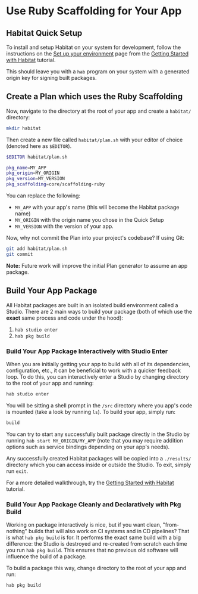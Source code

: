 # Use Ruby Scaffolding for Your App

## Habitat Quick Setup

To install and setup Habitat on your system for development, follow the instructions on the [Set up your environment][hab_setup] page from the [Getting Started with Habitat][tutorial] tutorial.

This should leave you with a `hab` program on your system with a generated origin key for signing built packages.

## Create a Plan which uses the Ruby Scaffolding

Now, navigate to the directory at the root of your app and create a `habitat/` directory:

```sh
mkdir habitat
```

Then create a new file called `habitat/plan.sh` with your editor of choice (denoted here as `$EDITOR`).

```sh
$EDITOR habitat/plan.sh
```

```sh
pkg_name=MY_APP
pkg_origin=MY_ORIGIN
pkg_version=MY_VERSION
pkg_scaffolding=core/scaffolding-ruby
```

You can replace the following:

* `MY_APP` with your app's name (this will become the Habitat package name)
* `MY_ORIGIN` with the origin name you chose in the Quick Setup
* `MY_VERSION` with the version of your app.

Now, why not commit the Plan into your project's codebase? If using Git:

```sh
git add habitat/plan.sh
git commit
```

**Note:** Future work will improve the initial Plan generator to  assume an app package.

## Build Your App Package

All Habitat packages are built in an isolated build environment called a Studio. There are 2 main ways to build your package (both of which use the **exact** same process and code under the hood):

1. `hab studio enter`
2. `hab pkg build`

### Build Your App Package Interactively with Studio Enter

When you are initially getting your app to build with all of its dependencies, configuration, etc., it can be beneficial to work with a quicker feedback loop. To do this, you can interactively enter a Studio by changing directory to the root of your app and running:

```sh
hab studio enter
```

You will be sitting a shell prompt in the `/src` directory where you app's code is mounted (take a look by running `ls`). To build your app, simply run:

```sh
build
```

You can try to start any successfully built package directly in the Studio by running `hab start MY_ORIGIN/MY_APP` (note that you may require addition options such as service bindings depending on your app's needs).

Any successfully created Habitat packages will be copied into a `./results/` directory which you can access inside or outside the Studio. To exit, simply run `exit`.

For a more detailed walkthrough, try the [Getting Started with Habitat][tutorial] tutorial.

### Build Your App Package Cleanly and Declaratively with Pkg Build

Working on package interactively is nice, but if you want clean, "from-nothing" builds that will also work on CI systems and in CD pipelines? That is what `hab pkg build` is for. It performs the exact same build with a big difference: the Studio is destroyed and re-created from scratch each time you run `hab pkg build`. This ensures that no previous old software will influence the build of a package.

To build a package this way, change directory to the root of your app and run:

```sh
hab pkg build
```

[hab_setup]: https://www.habitat.sh/tutorials/getting-started/mac/setup-environment/
[tutorial]: https://www.habitat.sh/tutorials/
